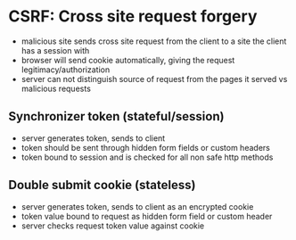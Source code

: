 # CSRF: Cross site request forgery

* malicious site sends cross site request from the client to a site the client has a session with
* browser will send cookie automatically, giving the request legitimacy/authorization
* server can not distinguish source of request from the pages it served vs malicious requests

## Synchronizer token (stateful/session)

* server generates token, sends to client
* token should be sent through hidden form fields or custom headers
* token bound to session and is checked for all non safe http methods

## Double submit cookie (stateless)

* server generates token, sends to client as an encrypted cookie
* token value bound to request as hidden form field or custom header
* server checks request token value against cookie
